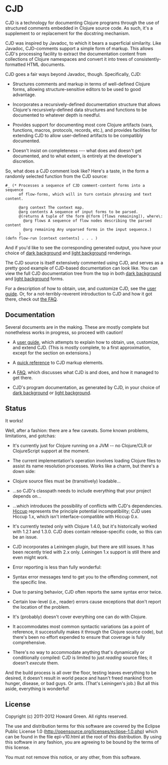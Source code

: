 # CJD

CJD is a technology for documenting Clojure programs through the use of structured 
comments embedded in Clojure source code. As such, it's a supplement to or replacement
for the docstring mechanism. 

CJD was inspired by Javadoc, to which it bears a superficial similarity. 
Like Javadoc,
CJD-comments support a simple form of markup. This allows CJD's processing facility
to extract the documentation content from collections of Clojure namespaces and convert 
it into trees of consistently-formatted HTML documents. 

CJD goes a fair ways beyond Javadoc, though. Specifically, CJD: 

* Structures comments and markup in terms of well-defined Clojure forms, allowing 
structure-sensitive editors to be used to good advantage.

* Incorporates a recursively-defined documentation structure that allows 
Clojure's recursively-defined data structures and functions 
to be documented to whatever depth is needful.

* Provides support for documenting most core Clojure artifacts (vars, functions,
macros, protocols, records, etc.), and provides facilities for extending CJD to
allow user-defined artifacts to be compatibly documented.  

* Doesn't insist on completeness --- what does and doesn't get documented,
and to what extent, is entirely at the developer's discretion.

So, what does a CJD comment look like? Here's a taste, in the form a 
randomly selected function from the CJD source:

	#_ (* Processes a sequence of CJD comment-content forms into a sequence 
	      of flow-forms, which will in turn contain phrasing and text content.
	      
	      @arg context The context map.
	      @arg contents A sequence of input forms to be parsed.
	      @(returns A tuple of the form @(form [flows remaining]), where\: 
	        @arg flows A sequence of flow nodes describing the parsed content
	        @arg remaining Any unparsed forms in the input sequence.)
	      )
	(defn flow-run [context contents] . . . )

And if you'd like to see the corresponding generated output, you have your choice of
[dark background](http://greenh.github.com/CJD/doc/dark/cjd.parser.html#flow-run) and
[light background](http://greenh.github.com/CJD/doc/light/cjd.parser.html#flow-run)
renderings.

The CJD source is itself extensively commented using CJD, and serves as a pretty 
good example of CJD-based documentation can look like. You can view the full CJD 
documentation tree 
from the top in both [dark background](http://greenh.github.com/CJD/doc/dark/index.html) 
and [light background](http://greenh.github.com/CJD/doc/light/index.html) forms.

For a description of how to obtain, use, and customize CJD, see the
[user guide](http://greenh.github.com/CJD/doc/User.html). Or, for a 
not-terribly-reverent introduction to CJD and how it got there, 
check out [the FAQ](http://greenh.github.com/CJD/doc/FAQ.html).

## Documentation
Several documents are in the making. These are mostly complete but nonetheless
works in progress, so proceed with caution! 

* A [user guide](http://greenh.github.com/CJD/doc/User.html), which attempts to explain 
how to obtain, use, customize, and extend CJD. (This is mostly complete, to a first 
approximation, except for the section on extensions.)

* A [quick reference](http://greenh.github.com/CJD/doc/QuickRef.html) to CJD markup
elements. 

* A [FAQ](http://greenh.github.com/CJD/doc/FAQ.html), which discusses 
what CJD is and does, and how it managed to get there.

* CJD's program documentation, as generated by CJD, in your choice of 
[dark background](http://greenh.github.com/CJD/doc/dark/index.html) or 
[light background](http://greenh.github.com/CJD/doc/light/index.html).

## Status

It works! 

Well, after a fashion: there are a few caveats. Some known problems, limitations, and gotchas:

* It's currently just for Clojure running on a JVM -- no Clojure/CLR or 
ClojureScript support at the moment.

* The current implementation's operation involves loading Clojure files to assist 
its name resolution processes. Works like a charm, but there's a down side: 

 + Clojure source files must be (transitively) loadable...
 
 + ...so CJD's classpath needs to include everything that your project depends on...
 
 + ...which introduces the possibility of conflicts with CJD's dependencies. 
[Hiccup](https://github.com/weavejester/hiccup) represents the principle 
potential incompatibility; CJD uses Hiccup 1.x, which isn't 
interface-compatible with Hiccup 0.x. 

* It's currently tested only with Clojure 1.4.0, but it's historically worked 
with 1.2.1 and 1.3.0. CJD does contain release-specific code, so this can be 
an issue.

* CJD incorporates a Leiningen plugin, but there are still issues. It has been recently 
tried with 2.x only. Leiningen 1.x support is still there and even might work.

* Error reporting is less than fully wonderful:

 + Syntax error messages tend to get you to the offending comment, not the specific line.
 
 + Due to parsing behavior, CJD often reports the same syntax error twice.
 
 + Certain low-level (i.e., reader) errors cause exceptions that don't report 
the location of the problem.

* It's (probably) doesn't cover everything one can do with Clojure.

 + It accommodates most common syntactic variations (as a point of reference,
it successfully makes it through the Clojure source code), 
but there's been no effort expended to ensure that
coverage is fully comprehensive. 

 + There's no way to accommodate anything that's dynamically or conditionally
compiled: CJD is limited to just _reading_ source files; it doesn't _execute_ them. 
 
And the build process is all over the floor, testing leaves everything to be 
desired, it doesn't result in world peace and hasn't freed mankind from hunger, 
disease, or bad guys. Or ants. (That's Leiningen's job.) 
But all this aside, everything is wonderful! 
 
## License

Copyright (c) 2011-2012 Howard Green. All rights reserved.
            
The use and distribution terms for this software are covered by the
Eclipse Public License 1.0 (http://opensource.org/licenses/eclipse-1.0.php)
which can be found in the file epl-v10.html at the root of this distribution.
By using this software in any fashion, you are agreeing to be bound by
the terms of this license.
 
You must not remove this notice, or any other, from this software.